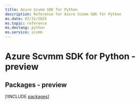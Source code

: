 ```yaml
---
title: Azure Scvmm SDK for Python
description: Reference for Azure Scvmm SDK for Python
ms.date: 07/31/2025
ms.topic: reference
ms.devlang: python
ms.service: scvmm
---
```

# Azure Scvmm SDK for Python - preview
## Packages - preview
[!INCLUDE [packages](scvmm-index.md)]